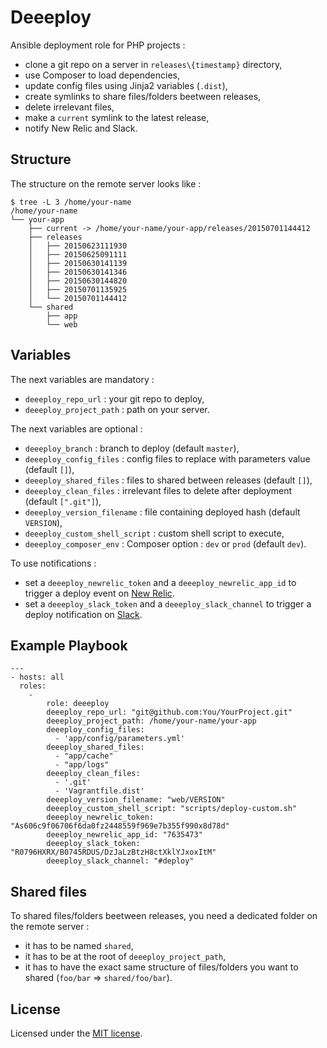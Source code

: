 # Deeeploy

Ansible deployment role for PHP projects :

* clone a git repo on a server in `releases\{timestamp}` directory,
* use Composer to load dependencies,
* update config files using Jinja2 variables (`.dist`),
* create symlinks to share files/folders beetween releases,
* delete irrelevant files,
* make a `current` symlink to the latest release,
* notify New Relic and Slack.

## Structure

The structure on the remote server looks like :

```shell
$ tree -L 3 /home/your-name
/home/your-name
└── your-app
    ├── current -> /home/your-name/your-app/releases/20150701144412
    ├── releases
    │   ├── 20150623111930
    │   ├── 20150625091111
    │   ├── 20150630141139
    │   ├── 20150630141346
    │   ├── 20150630144820
    │   ├── 20150701135925
    │   └── 20150701144412
    └── shared
        ├── app
        └── web
```

## Variables

The next variables are mandatory :

* `deeeploy_repo_url` : your git repo to deploy,
* `deeeploy_project_path` : path on your server.

The next variables are optional :

* `deeeploy_branch` : branch to deploy (default `master`),
* `deeeploy_config_files` : config files to replace with parameters value (default `[]`),
* `deeeploy_shared_files` : files to shared between releases (default `[]`),
* `deeeploy_clean_files` : irrelevant files to delete after deployment (default `[".git"]`),
* `deeeploy_version_filename` : file containing deployed hash (default `VERSION`),
* `deeeploy_custom_shell_script` : custom shell script to execute,
* `deeeploy_composer_env` : Composer option : `dev` or `prod` (default `dev`).

To use notifications :

* set a `deeeploy_newrelic_token` and a `deeeploy_newrelic_app_id` to trigger a deploy event on [New Relic](http://newrelic.com/).
* set a `deeeploy_slack_token` and a `deeeploy_slack_channel` to trigger a deploy notification on [Slack](https://slack.com/).

## Example Playbook

```
---
- hosts: all
  roles:
    -
        role: deeeploy
        deeeploy_repo_url: "git@github.com:You/YourProject.git"
        deeeploy_project_path: /home/your-name/your-app
        deeeploy_config_files:
          - 'app/config/parameters.yml'
        deeeploy_shared_files:
          - "app/cache"
          - "app/logs"
        deeeploy_clean_files:
          - '.git'
          - 'Vagrantfile.dist'
        deeeploy_version_filename: "web/VERSION"
        deeeploy_custom_shell_script: "scripts/deploy-custom.sh"
        deeeploy_newrelic_token: "As606c9f06706f6da0fz2448559f969e7b355f990x8d78d"
        deeeploy_newrelic_app_id: "7635473"
        deeeploy_slack_token: "R0796HXRX/B0745RDUS/DzJaLzBtzH8ctXklYJxoxItM"
        deeeploy_slack_channel: "#deploy"
```

## Shared files

To shared files/folders beetween releases, you need a dedicated folder on the remote server :

* it has to be named `shared`,
* it has to be at the root of `deeeploy_project_path`,
* it has to have the exact same structure of files/folders you want to shared (`foo/bar` => `shared/foo/bar`).

## License

Licensed under the [MIT license](LICENSE).
